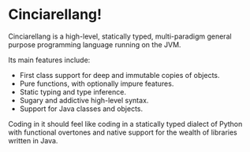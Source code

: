 # Cinciarellang!

Cinciarellang is a high-level, statically typed, multi-paradigm general purpose programming language running on the JVM.

Its main features include:

* First class support for deep and immutable copies of objects.
* Pure functions, with optionally impure features.
* Static typing and type inference.
* Sugary and addictive high-level syntax.
* Support for Java classes and objects.

Coding in it should feel like coding in a statically typed dialect of Python with functional overtones and native support for the wealth of libraries written in Java.



